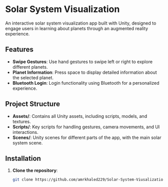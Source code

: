 # Solar System Visualization

An interactive solar system visualization app built with Unity, designed to engage users in learning about planets through an augmented reality experience.

## Features

- **Swipe Gestures**: Use hand gestures to swipe left or right to explore different planets.
- **Planet Information**: Press space to display detailed information about the selected planet.
- **Bluetooth Login**: Login functionality using Bluetooth for a personalized experience.

## Project Structure

- **Assets/**: Contains all Unity assets, including scripts, models, and textures.
- **Scripts/**: Key scripts for handling gestures, camera movements, and UI interactions.
- **Scenes/**: Unity scenes for different parts of the app, with the main solar system scene.

## Installation

1. **Clone the repository**:
   ```bash
   git clone https://github.com/amrkhaled229/Solar-System-Viusalization.git
